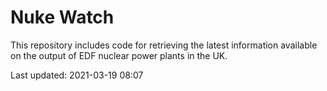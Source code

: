 # Nuke Watch

This repository includes code for retrieving the latest information available on the output of EDF nuclear power plants in the UK.

Last updated: 2021-03-19 08:07